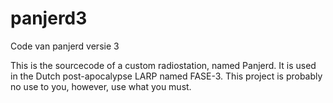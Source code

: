 # panjerd3
Code van panjerd versie 3

This is the sourcecode of a custom radiostation, named Panjerd.
It is used in the Dutch post-apocalypse LARP named FASE-3. This project is probably no use to you, however, use what you must.
